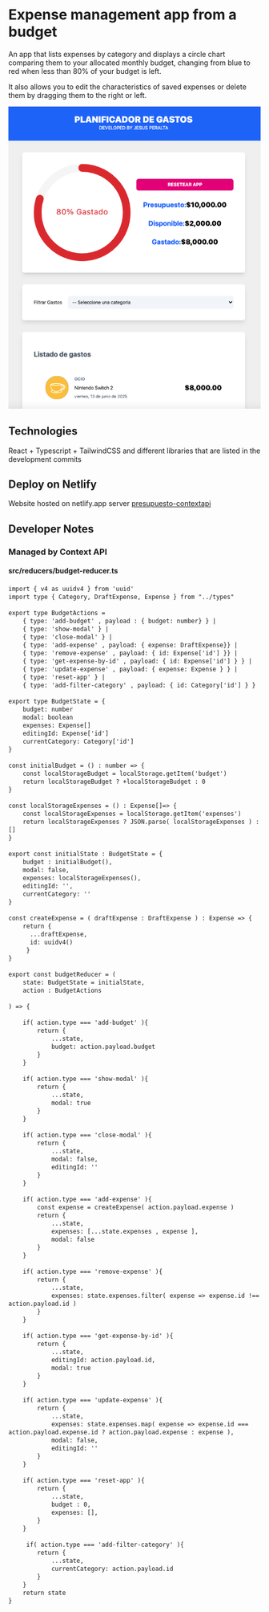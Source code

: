 # Expense management app from a budget
An app that lists expenses by category and displays a circle chart comparing them to your allocated monthly budget, changing from blue to red when less than 80% of your budget is left.

It also allows you to edit the characteristics of saved expenses or delete them by dragging them to the right or left.

![Screenshot](src/assets/screenshot.png)
## Technologies
React + Typescript + TailwindCSS and different libraries that are listed in the development commits
## Deploy on Netlify
Website hosted on netlify.app server
[presupuesto-contextapi](https://presupuesto-contetextapi.netlify.app/)
## Developer Notes
### Managed by Context API
#### src/reducers/budget-reducer.ts
```
import { v4 as uuidv4 } from 'uuid'
import type { Category, DraftExpense, Expense } from "../types"

export type BudgetActions = 
    { type: 'add-budget' , payload : { budget: number} } |
    { type: 'show-modal' } |
    { type: 'close-modal' } |
    { type: 'add-expense' , payload: { expense: DraftExpense}} |
    { type: 'remove-expense' , payload: { id: Expense['id'] }} |
    { type: 'get-expense-by-id' , payload: { id: Expense['id'] } } |
    { type: 'update-expense' , payload: { expense: Expense } } |
    { type: 'reset-app' } |
    { type: 'add-filter-category' , payload: { id: Category['id'] } }

export type BudgetState = {
    budget: number
    modal: boolean
    expenses: Expense[]
    editingId: Expense['id']
    currentCategory: Category['id']
}

const initialBudget = () : number => {
    const localStorageBudget = localStorage.getItem('budget')
    return localStorageBudget ? +localStorageBudget : 0
}

const localStorageExpenses = () : Expense[]=> {
    const localStorageExpenses = localStorage.getItem('expenses')
    return localStorageExpenses ? JSON.parse( localStorageExpenses ) : []
}

export const initialState : BudgetState = {
    budget : initialBudget(),
    modal: false,
    expenses: localStorageExpenses(),
    editingId: '',
    currentCategory: ''
}

const createExpense = ( draftExpense : DraftExpense ) : Expense => {
    return { 
      ...draftExpense,
      id: uuidv4()  
     }
}

export const budgetReducer = (
    state: BudgetState = initialState,
    action : BudgetActions

) => {

    if( action.type === 'add-budget' ){
        return {
            ...state,
            budget: action.payload.budget
        }
    }

    if( action.type === 'show-modal' ){
        return {
            ...state,
            modal: true
        }
    }

    if( action.type === 'close-modal' ){
        return {
            ...state,
            modal: false,
            editingId: ''
        }
    }

    if( action.type === 'add-expense' ){
        const expense = createExpense( action.payload.expense )
        return {
            ...state,
            expenses: [...state.expenses , expense ],
            modal: false
        }
    }

    if( action.type === 'remove-expense' ){
        return {
            ...state,
            expenses: state.expenses.filter( expense => expense.id !== action.payload.id )            
        }
    }

    if( action.type === 'get-expense-by-id' ){
        return {
            ...state,
            editingId: action.payload.id,
            modal: true
        }
    }

    if( action.type === 'update-expense' ){
        return {
            ...state,
            expenses: state.expenses.map( expense => expense.id === action.payload.expense.id ? action.payload.expense : expense ),
            modal: false,
            editingId: ''
        }
    }
 
    if( action.type === 'reset-app' ){
        return {
            ...state,
            budget : 0,
            expenses: [],
        }
    }

     if( action.type === 'add-filter-category' ){
        return {
            ...state,
            currentCategory: action.payload.id
        }
    }
    return state
}
```
